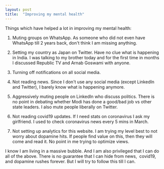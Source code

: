 ```yaml
---
layout: post
title:  "Improving my mental health"
---
```


Things which have helped a lot in improving my mental health:

1. Muting groups on WhatsApp. As someone who did not even have WhatsApp till 2 years back, don't think I am missing anything.

2. Setting my country as Japan on Twitter. Have no clue what is happening in India. I was talking to my brother today and for the first time in months I discussed Republic TV and Arnab Goswami with anyone.

3. Turning off notifications on all social media.

4. Not reading news. Since I don't use any social media (except LinkedIn and Twitter), I barely know what is happening anymore.

5. Aggressively muting people on LinkedIn who discuss politics. There is no point in debating whether Modi has done a good/bad job vs other state leaders. I also mute people liberally on Twitter.

6. Not reading covid19 updates. If I need stats on coronavirus I ask my girlfriend. I used to check coronavirus news every 5 mins in March.

7. Not setting up analytics for this website. I am trying my level best to not worry about dopamine hits. If people find value on this, then they will come and read it. No point in me trying to optimize views.

I know I am living in a massive bubble. And I am also privileged that I can do all of the above. There is no guarantee that I can hide from news,  covid19,  and dopamine rushes forever. But I will try to follow this till I can.
